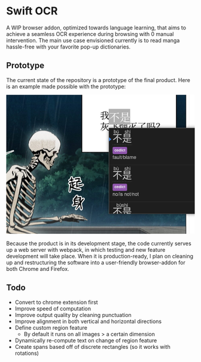 # Swift OCR

A WIP browser addon, optimized towards language learning, that aims to achieve a seamless OCR experience during browsing with 0 manual intervention. The main use case envisioned currently is to read manga hassle-free with your favorite pop-up dictionaries.

## Prototype

The current state of the repository is a prototype of the final product. Here is an example made possible with the prototype:

![Demo](images/demo.png)

Because the product is in its development stage, the code currently serves up a web server with webpack, in which testing and new feature development will take place. When it is production-ready, I plan on cleaning up and restructuring the software into a user-friendly browser-addon for both Chrome and Firefox.

## Todo

-   Convert to chrome extension first
-   Improve speed of computation
-   Improve output quality by cleaning punctuation
-   Improve alignment in both vertical and horizontal directions
-   Define custom region feature
    -   By default it runs on all images > a certain dimension
-   Dynamically re-compute text on change of region feature
-   Create spans based off of discrete rectangles (so it works with rotations)
